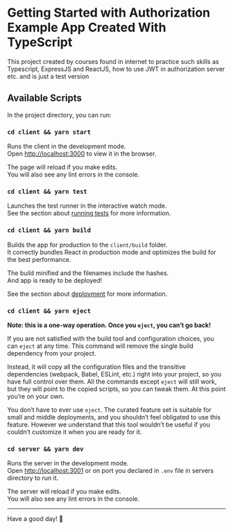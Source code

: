 # Getting Started with Authorization Example App Created With TypeScript

This project created by courses found in internet to practice such skills as Typescript, ExpressJS and ReactJS, how to
use JWT in authorization server etc. and is just a test version

## Available Scripts

In the project directory, you can run:

### `cd client && yarn start`

Runs the client in the development mode.\
Open [http://localhost:3000](http://localhost:3000) to view it in the browser.

The page will reload if you make edits.\
You will also see any lint errors in the console.

### `cd client && yarn test`

Launches the test runner in the interactive watch mode.\
See the section about [running tests](https://facebook.github.io/create-react-app/docs/running-tests) for more
information.

### `cd client && yarn build`

Builds the app for production to the `client/build` folder.\
It correctly bundles React in production mode and optimizes the build for the best performance.

The build minified and the filenames include the hashes.\
And app is ready to be deployed!

See the section about [deployment](https://facebook.github.io/create-react-app/docs/deployment) for more information.

### `cd client && yarn eject`

**Note: this is a one-way operation. Once you `eject`, you can’t go back!**

If you are not satisfied with the build tool and configuration choices, you can `eject` at any time. This command will
remove the single build dependency from your project.

Instead, it will copy all the configuration files and the transitive dependencies (webpack, Babel, ESLint, etc.) right
into your project, so you have full control over them. All the commands except `eject` will still work, but they will
point to the copied scripts, so you can tweak them. At this point you’re on your own.

You don’t have to ever use `eject`. The curated feature set is suitable for small and middle deployments, and you
shouldn’t feel obligated to use this feature. However we understand that this tool wouldn’t be useful if you couldn’t
customize it when you are ready for it.

### `cd server && yarn dev`

Runs the server in the development mode.\
Open [http://localhost:3001](http://localhost:3001) or on port you declared in `.env` file in servers directory to run
it.

The server will reload if you make edits.\
You will also see any lint errors in the console.

____

Have a good day! 👋